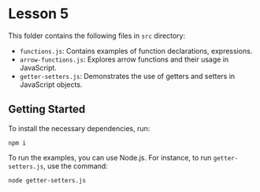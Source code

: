 # Lesson 5

This folder contains the following files in `src` directory:

- `functions.js`: Contains examples of function declarations, expressions.
- `arrow-functions.js`: Explores arrow functions and their usage in JavaScript.
- `getter-setters.js`: Demonstrates the use of getters and setters in JavaScript objects.

## Getting Started

To install the necessary dependencies, run:

```
npm i
```

To run the examples, you can use Node.js. For instance, to run `getter-setters.js`, use the command:

```
node getter-setters.js
```

